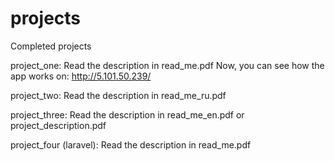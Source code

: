 # projects
Completed projects

project_one: Read the description in read_me.pdf Now, you can see how the app works on: http://5.101.50.239/

project_two: Read the description in read_me_ru.pdf

project_three: Read the description in read_me_en.pdf or project_description.pdf

project_four (laravel): Read the description in read_me.pdf
